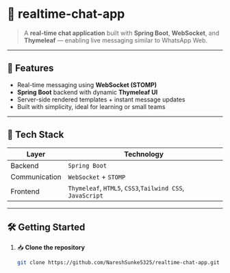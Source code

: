 # 💬 realtime-chat-app

> A **real-time chat application** built with **Spring Boot**, **WebSocket**, and **Thymeleaf** — enabling live messaging similar to WhatsApp Web.

---

## 🚀 Features

- Real-time messaging using **WebSocket (STOMP)**  
- **Spring Boot** backend with dynamic **Thymeleaf UI**  
- Server-side rendered templates + instant message updates  
- Built with simplicity, ideal for learning or small teams

---

## 🧰 Tech Stack

| Layer         | Technology               |
|---------------|---------------------------|
| Backend       | `Spring Boot`             |
| Communication | `WebSocket` + `STOMP`     |
| Frontend      | `Thymeleaf`, `HTML5`, `CSS3`,`Tailwind CSS`, `JavaScript` |

---

## 🛠️ Getting Started

1. 📥 **Clone the repository**  
   ```bash
   git clone https://github.com/NareshSunke5325/realtime-chat-app.git
